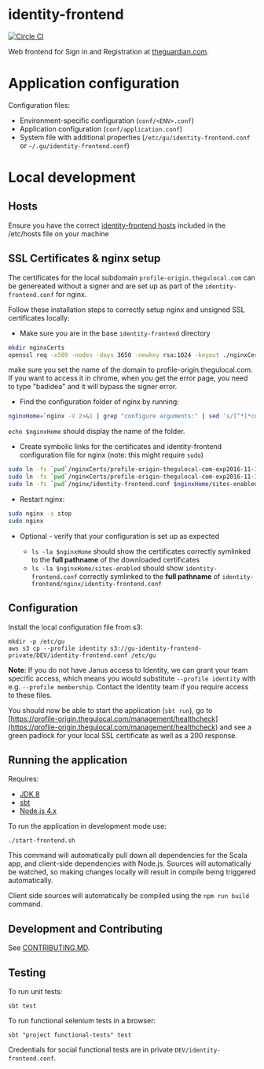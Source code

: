 # identity-frontend

[![Circle CI](https://circleci.com/gh/guardian/identity-frontend/tree/master.svg?style=shield)](https://circleci.com/gh/guardian/identity-frontend/tree/master)

Web frontend for Sign in and Registration at [theguardian.com](http://theguardian.com).


# Application configuration

Configuration files:
- Environment-specific configuration (`conf/<ENV>.conf`)
- Application configuration (`conf/application.conf`)
- System file with additional properties (`/etc/gu/identity-frontend.conf` or `~/.gu/identity-frontend.conf`)

# Local development

## Hosts

Ensure you have the correct [identity-frontend hosts](https://github.com/guardian/identity-frontend/blob/master/nginx/hosts) included in the /etc/hosts file on your machine

## SSL Certificates & nginx setup

The certificates for the local subdomain `profile-origin.thegulocal.com` can be genereated without a signer and are set up as part of the `identity-frontend.conf` for nginx.

Follow these installation steps to correctly setup nginx and unsigned SSL certificates locally:

* Make sure you are in the base `identity-frontend` directory

```bash
mkdir nginxCerts
openssl req -x509 -nodes -days 3650 -newkey rsa:1024 -keyout ./nginxCerts/profile-origin-thegulocal-com-exp2016-11-10.key -out ./nginxCerts/profile-origin-thegulocal-com-exp2016-11-10-bundle.crt
```
make sure you set the name of the domain to profile-origin.thegulocal.com.  If you want to access it in chrome, when you get the error page, you need to type "badidea" and it will bypass the signer error.

* Find the configuration folder of nginx by running:

```bash
nginxHome=`nginx -V 2>&1 | grep "configure arguments:" | sed 's/[^*]*conf-path=\([^ ]*\)\/nginx\.conf.*/\1/g'`
```

`echo $nginxHome` should display the name of the folder.

* Create symbolic links for the certificates and identity-frontend configuration file for nginx (note: this might require `sudo`)

```bash
sudo ln -fs `pwd`/nginxCerts/profile-origin-thegulocal-com-exp2016-11-10-bundle.crt $nginxHome/profile-origin-thegulocal-com-exp2016-11-10-bundle.crt
sudo ln -fs `pwd`/nginxCerts/profile-origin-thegulocal-com-exp2016-11-10.key $nginxHome/profile-origin-thegulocal-com-exp2016-11-10.key
sudo ln -fs `pwd`/nginx/identity-frontend.conf $nginxHome/sites-enabled/identity-frontend.conf
```

* Restart nginx:

```bash
sudo nginx -s stop
sudo nginx
```

* Optional - verify that your configuration is set up as expected

    - `ls -la $nginxHome` should show the certificates correctly symlinked to the **full pathname** of the downloaded certificates
    - `ls -la $nginxHome/sites-enabled` should show `identity-frontend.conf`  correctly symlinked to the **full pathname** of `identity-frontend/nginx/identity-frontend.conf`

## Configuration

Install the local configuration file from s3:

```
mkdir -p /etc/gu
aws s3 cp --profile identity s3://gu-identity-frontend-private/DEV/identity-frontend.conf /etc/gu
```

**Note**: If you do not have Janus access to Identity, we can grant your team specific access, which means you would substitute `--profile identity` with e.g. `--profile membership`. Contact the Identity team if you require access to these files.

You should now be able to start the application (`sbt run`), go to [https://profile-origin.thegulocal.com/management/healthcheck](https://profile-origin.thegulocal.com/management/healthcheck) and see a green padlock for your local SSL certificate as well as a 200 response.

## Running the application

Requires:

 - [JDK 8](http://openjdk.java.net)
 - [sbt](http://www.scala-sbt.org)
 - [Node.js 4.x](https://nodejs.org)

To run the application in development mode use:

    ./start-frontend.sh

This command will automatically pull down all dependencies for the Scala app,
and client-side dependencies with Node.js. Sources will automatically be watched,
so making changes locally will result in compile being triggered automatically.

Client side sources will automatically be compiled using the `npm run build` command.

## Development and Contributing
See [CONTRIBUTING.MD](https://github.com/guardian/identity-frontend/blob/master/CONTRIBUTING.md).

## Testing

To run unit tests:

    sbt test

To run functional selenium tests in a browser:

    sbt "project functional-tests" test

Credentials for social functional tests are in private `DEV/identity-frontend.conf`.
